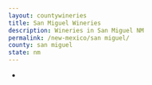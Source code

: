 ```yaml
---
layout: countywineries
title: San Miguel Wineries
description: Wineries in San Miguel NM
permalink: /new-mexico/san miguel/
county: san miguel
state: nm
---
```

-
